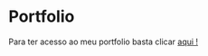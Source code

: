 # Portfolio

<div>
    <p>Para ter acesso ao meu portfolio basta clicar <a href = "https://portfolio-rafadot.vercel.app/home">aqui !</a></p>
</div>
